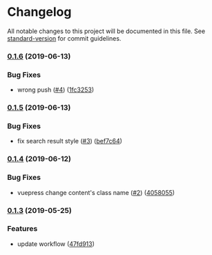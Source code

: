# Changelog

All notable changes to this project will be documented in this file. See [standard-version](https://github.com/conventional-changelog/standard-version) for commit guidelines.

### [0.1.6](https://github.com/thonatos/vuepress-theme-egg/compare/v0.1.5...v0.1.6) (2019-06-13)


### Bug Fixes

* wrong push ([#4](https://github.com/thonatos/vuepress-theme-egg/issues/4)) ([1fc3253](https://github.com/thonatos/vuepress-theme-egg/commit/1fc3253))



### [0.1.5](https://github.com/thonatos/vuepress-theme-egg/compare/v0.1.4...v0.1.5) (2019-06-13)


### Bug Fixes

* fix search result style ([#3](https://github.com/thonatos/vuepress-theme-egg/issues/3)) ([bef7c64](https://github.com/thonatos/vuepress-theme-egg/commit/bef7c64))



### [0.1.4](https://github.com/thonatos/vuepress-theme-egg/compare/v0.1.3...v0.1.4) (2019-06-12)


### Bug Fixes

* vuepress change content's class name ([#2](https://github.com/thonatos/vuepress-theme-egg/issues/2)) ([4058055](https://github.com/thonatos/vuepress-theme-egg/commit/4058055))



### [0.1.3](https://github.com/thonatos/vuepress-theme-egg/compare/v0.1.2...v0.1.3) (2019-05-25)


### Features

* update workflow ([47fd913](https://github.com/thonatos/vuepress-theme-egg/commit/47fd913))
